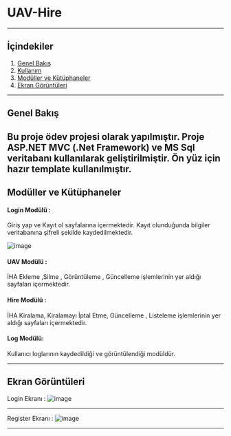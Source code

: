 # UAV-Hire


---

## İçindekiler

1. [Genel Bakış](#genel-bakış)
2. [Kullanım](#kullanım)
3. [Modüller ve Kütüphaneler](#modüller-ve-kütüphaneler)
4. [Ekran Görüntüleri](#ekran-görüntüleri)


---

## Genel Bakış

Bu proje ödev projesi olarak yapılmıştır.
Proje ASP.NET MVC (.Net Framework) ve MS Sql veritabanı kullanılarak geliştirilmiştir.
Ön yüz için hazır template kullanılmıştır.
---

## Modüller ve Kütüphaneler

#### Login Modülü : 
Giriş yap ve Kayıt ol sayfalarına içermektedir.
Kayıt olunduğunda bilgiler veritabanına şifreli şekilde kaydedilmektedir.

![image](https://github.com/Melikeozdogan/UAV-Hire/assets/89526958/719dc78a-a233-49b8-bd7a-4fee41966fd2)

#### UAV Modülü :
İHA Ekleme ,Silme , Görüntüleme , Güncelleme işlemlerinin yer aldığı sayfaları içermektedir.

#### Hire Modülü :
İHA Kiralama, Kiralamayı İptal Etme, Güncelleme , Listeleme işlemlerinin yer aldığı sayfaları içermektedir.

#### Log Modülü: 
Kullanıcı loglarının kaydedildiği ve görüntülendiği modüldür.


---

## Ekran Görüntüleri

Login Ekranı : ![image](https://github.com/Melikeozdogan/UAV-Hire/assets/89526958/9c17b5f9-3708-459f-a668-df7051659830)

---

Register Ekranı : ![image](https://github.com/Melikeozdogan/UAV-Hire/assets/89526958/e0d3351a-9389-42bd-aeab-669f80daa81f)



---

